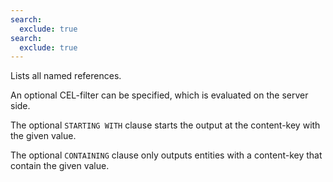 ```yaml
---
search:
  exclude: true
search:
  exclude: true
---
```

<!--start-->

Lists all named references.

An optional CEL-filter can be specified, which is evaluated on the server side.

The optional `STARTING WITH` clause starts the output at the content-key with the given value.

The optional `CONTAINING` clause only outputs entities with a content-key that contain the
given value.
